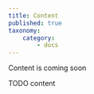 ```yaml
---
title: Content
published: true
taxonomy:
    category:
        - docs
---
```


Content is coming soon

TODO content
